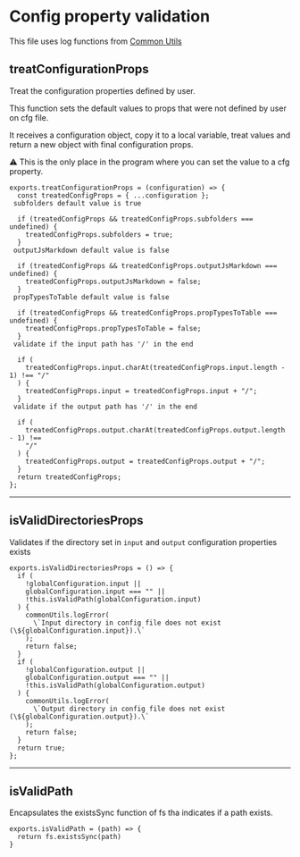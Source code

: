 # Config property validation

This file uses log functions from [Common Utils](./common.md)

 ## treatConfigurationProps

 Treat the configuration properties defined by user.

 This function sets the default values to props that were not defined by user on cfg file.

 It receives a configuration object, copy it to a local variable, treat values and return a new object with final configuration props.

 ⚠️ This is the only place in the program where you can set the value to a cfg property.

```
exports.treatConfigurationProps = (configuration) => {
  const treatedConfigProps = { ...configuration };
 subfolders default value is true

  if (treatedConfigProps && treatedConfigProps.subfolders === undefined) {
    treatedConfigProps.subfolders = true;
  }
 outputJsMarkdown default value is false

  if (treatedConfigProps && treatedConfigProps.outputJsMarkdown === undefined) {
    treatedConfigProps.outputJsMarkdown = false;
  }
 propTypesToTable default value is false

  if (treatedConfigProps && treatedConfigProps.propTypesToTable === undefined) {
    treatedConfigProps.propTypesToTable = false;
  }
 validate if the input path has '/' in the end

  if (
    treatedConfigProps.input.charAt(treatedConfigProps.input.length - 1) !== "/"
  ) {
    treatedConfigProps.input = treatedConfigProps.input + "/";
  }
 validate if the output path has '/' in the end

  if (
    treatedConfigProps.output.charAt(treatedConfigProps.output.length - 1) !==
    "/"
  ) {
    treatedConfigProps.output = treatedConfigProps.output + "/";
  }
  return treatedConfigProps;
};
```
---

 ## isValidDirectoriesProps

 Validates if the directory set in `input` and `output` configuration properties exists

```
exports.isValidDirectoriesProps = () => {
  if (
    !globalConfiguration.input ||
    globalConfiguration.input === "" ||
    !this.isValidPath(globalConfiguration.input)
  ) {
    commonUtils.logError(
      \`Input directory in config file does not exist (\${globalConfiguration.input}).\`
    );
    return false;
  }
  if (
    !globalConfiguration.output ||
    globalConfiguration.output === "" ||
    !this.isValidPath(globalConfiguration.output)
  ) {
    commonUtils.logError(
      \`Output directory in config file does not exist (\${globalConfiguration.output}).\`
    );
    return false;
  }
  return true;
};
```
---

 ## isValidPath

 Encapsulates the existsSync function of fs tha indicates if a path exists.

```
exports.isValidPath = (path) => {
  return fs.existsSync(path)
}
